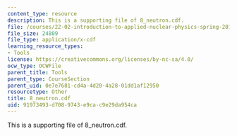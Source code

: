 ```yaml
---
content_type: resource
description: This is a supporting file of 8_neutron.cdf.
file: /courses/22-02-introduction-to-applied-nuclear-physics-spring-2012/91973493d7089743e9cac9e29da954ca_8_neutron.cdf
file_size: 24809
file_type: application/x-cdf
learning_resource_types:
- Tools
license: https://creativecommons.org/licenses/by-nc-sa/4.0/
ocw_type: OCWFile
parent_title: Tools
parent_type: CourseSection
parent_uid: 0e7e7681-cd4a-4d20-4a28-01dd1af12950
resourcetype: Other
title: 8_neutron.cdf
uid: 91973493-d708-9743-e9ca-c9e29da954ca
---
```

This is a supporting file of 8_neutron.cdf.